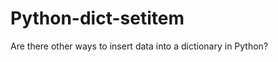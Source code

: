 Python-dict-__setitem__
=======================

Are there other ways to insert data into a dictionary in Python?
